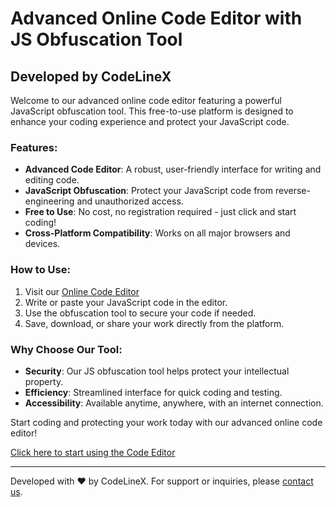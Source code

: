 # Advanced Online Code Editor with JS Obfuscation Tool

## Developed by CodeLineX

Welcome to our advanced online code editor featuring a powerful JavaScript obfuscation tool. This free-to-use platform is designed to enhance your coding experience and protect your JavaScript code.

### Features:

- **Advanced Code Editor**: A robust, user-friendly interface for writing and editing code.
- **JavaScript Obfuscation**: Protect your JavaScript code from reverse-engineering and unauthorized access.
- **Free to Use**: No cost, no registration required - just click and start coding!
- **Cross-Platform Compatibility**: Works on all major browsers and devices.

### How to Use:

1. Visit our [Online Code Editor](https://www.codelinex.com/code-editor)
2. Write or paste your JavaScript code in the editor.
3. Use the obfuscation tool to secure your code if needed.
4. Save, download, or share your work directly from the platform.

### Why Choose Our Tool:

- **Security**: Our JS obfuscation tool helps protect your intellectual property.
- **Efficiency**: Streamlined interface for quick coding and testing.
- **Accessibility**: Available anytime, anywhere, with an internet connection.

Start coding and protecting your work today with our advanced online code editor!

[Click here to start using the Code Editor](https://www.codelinex.com/code-editor)

---

Developed with ❤️ by CodeLineX. For support or inquiries, please [contact us](https://www.codelinex.org).
